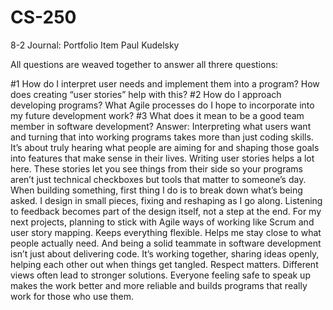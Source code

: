 # CS-250
8-2 Journal: Portfolio Item
Paul Kudelsky


All questions are weaved together to answer all threre questions:

   #1 How do I interpret user needs and implement them into a program? How does creating “user stories” help with this?
   #2 How do I approach developing programs? What Agile processes do I hope to incorporate into my future development work?
   #3 What does it mean to be a good team member in software development?
   Answer: Interpreting what users want and turning that into working programs takes more than just coding skills. It’s about truly hearing what people are aiming for and shaping those goals into features that make sense in their lives. Writing user stories helps a lot here. These stories let you see things from their side so your programs aren’t just technical checkboxes but tools that matter to someone’s day.
When building something, first thing I do is to break down what’s being asked. I design in small pieces, fixing and reshaping as I go along. Listening to feedback becomes part of the design itself, not a step at the end. For my next projects, planning to stick with Agile ways of working like Scrum and user story mapping. Keeps everything flexible. Helps me stay close to what people actually need.
And being a solid teammate in software development isn’t just about delivering code. It’s working together, sharing ideas openly, helping each other out when things get tangled. Respect matters. Different views often lead to stronger solutions. Everyone feeling safe to speak up makes the work better and more reliable and builds programs that really work for those who use them.
